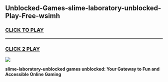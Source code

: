 
## Unblocked-Games-slime-laboratory-unblocked-Play-Free-wsimh
<h3>
<a href="https://premium76.site?title=slime-laboratory-unblocked&ref=19M">CLICK TO PLAY</a></h3>
<hr>

<h3>
<a href="https://premium76.site?title=slime-laboratory-unblocked&ref=19M">CLICK 2 PLAY</a>
  
</h3>

<a href="https://premium76.site?title=slime-laboratory-unblocked&ref=19M"><img src="https://clearcache.store/games.png"></a>


**slime-laboratory-unblocked games unblocked: Your Gateway to Fun and Accessible Online Gaming**
